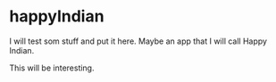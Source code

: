 # happyIndian
I will test som stuff and put it here.
Maybe an app that I will call Happy Indian.

This will be interesting.
